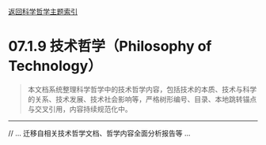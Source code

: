 [返回科学哲学主题索引](./README.md)

# 07.1.9 技术哲学（Philosophy of Technology）

> 本文档系统整理科学哲学中的技术哲学内容，包括技术的本质、技术与科学的关系、技术发展、技术社会影响等，严格树形编号、目录、本地跳转锚点与交叉引用，内容持续规范化中。

---

// ... 迁移自相关技术哲学文档、哲学内容全面分析报告等 ... 